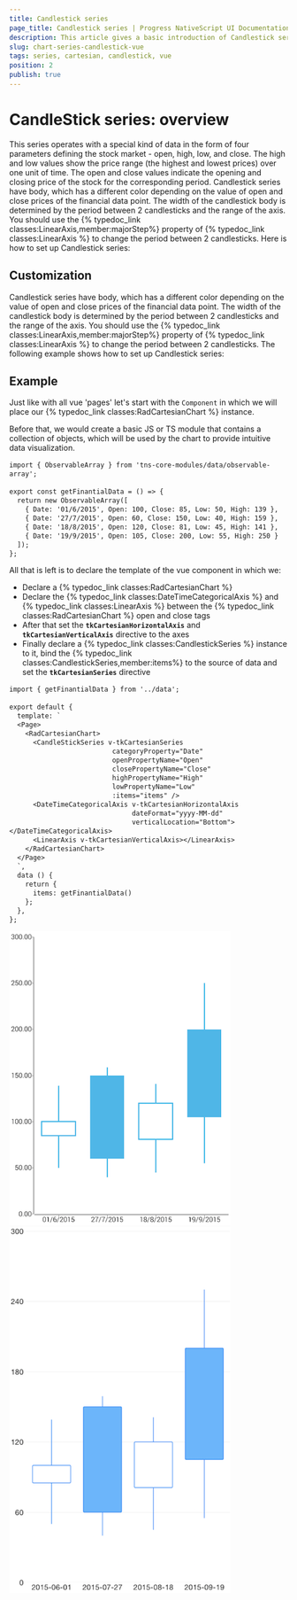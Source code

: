 ```yaml
---
title: Candlestick series
page_title: Candlestick series | Progress NativeScript UI Documentation
description: This article gives a basic introduction of Candlestick series and continues with a sample scenario of how Candlestick series are used.
slug: chart-series-candlestick-vue
tags: series, cartesian, candlestick, vue
position: 2
publish: true
---
```


# CandleStick series: overview
 This series operates with a special kind of data in the form of four parameters defining the stock market - open, high, low, and close. The high and low values show the price range (the highest and lowest prices) over one unit of time. The open and close values indicate the opening and closing price of the stock for the corresponding period. Candlestick series have body, which has a different color depending on the value of open and close prices of the financial data point. The width of the candlestick body is determined by the period between 2 candlesticks and the range of the axis. You should use the {% typedoc_link classes:LinearAxis,member:majorStep%} property of {% typedoc_link classes:LinearAxis %} to change the period between 2 candlesticks. Here is how to set up Candlestick series:

## Customization

Candlestick series have body, which has a different color depending on the value of open and close prices of the financial data point. The width of the candlestick body is determined by the period between 2 candlesticks and the range of the axis. You should use the {% typedoc_link classes:LinearAxis,member:majorStep%} property of {% typedoc_link classes:LinearAxis %} to change the period between 2 candlesticks. The following example shows how to set up Candlestick series:


## Example
Just like with all vue 'pages' let's start with the `Component` in which we will place our {% typedoc_link classes:RadCartesianChart %} instance.

Before that, we would create a basic JS or TS module that contains a collection of objects, which will be used by the chart to provide intuitive data visualization.

```
import { ObservableArray } from 'tns-core-modules/data/observable-array';

export const getFinantialData = () => {
  return new ObservableArray([
    { Date: '01/6/2015', Open: 100, Close: 85, Low: 50, High: 139 },
    { Date: '27/7/2015', Open: 60, Close: 150, Low: 40, High: 159 },
    { Date: '18/8/2015', Open: 120, Close: 81, Low: 45, High: 141 },
    { Date: '19/9/2015', Open: 105, Close: 200, Low: 55, High: 250 }
  ]);
};
```

All that is left is to declare the template of the vue component in which we:

- Declare a {% typedoc_link classes:RadCartesianChart %}
- Declare the {% typedoc_link classes:DateTimeCategoricalAxis %} and {% typedoc_link classes:LinearAxis %} between the {% typedoc_link classes:RadCartesianChart %} open and close tags
- After that set the **`tkCartesianHorizontalAxis`** and **`tkCartesianVerticalAxis`** directive to the axes
- Finally declare a {% typedoc_link classes:CandlestickSeries %} instance to it, bind the {% typedoc_link classes:CandlestickSeries,member:items%} to the source of data and set the **`tkCartesianSeries`** directive

```
import { getFinantialData } from '../data';

export default {
  template: `
  <Page>
    <RadCartesianChart>
      <CandleStickSeries v-tkCartesianSeries
                          categoryProperty="Date"
                          openPropertyName="Open"
                          closePropertyName="Close"
                          highPropertyName="High"
                          lowPropertyName="Low"
                          :items="items" />
      <DateTimeCategoricalAxis v-tkCartesianHorizontalAxis
                               dateFormat="yyyy-MM-dd"
                               verticalLocation="Bottom"></DateTimeCategoricalAxis>
      <LinearAxis v-tkCartesianVerticalAxis></LinearAxis>
    </RadCartesianChart>
  </Page>
  `,
  data () {
    return {
      items: getFinantialData()
    };
  },
};
```

![Cartesian chart: Scatter Bubble series](images/candlestick_series_android.png " Scatter Bubble series on Android.") ![Cartesian chart: Scatter Bubble series](images/candlestick_series_ios.png "Scatter Bubble series on iOS.")
